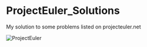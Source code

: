 # ProjectEuler_Solutions
My solution to some problems listed on projecteuler.net 

![ProjectEuler](https://projecteuler.net/themes/20191019/logo_default.png)
